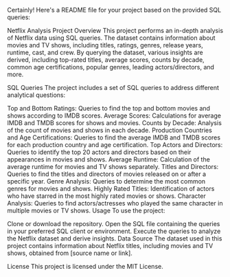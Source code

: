 
Certainly! Here's a README file for your project based on the provided SQL queries:

Netflix Analysis Project
Overview
This project performs an in-depth analysis of Netflix data using SQL queries. The dataset contains information about movies and TV shows, including titles, ratings, genres, release years, runtime, cast, and crew. By querying the dataset, various insights are derived, including top-rated titles, average scores, counts by decade, common age certifications, popular genres, leading actors/directors, and more.

SQL Queries
The project includes a set of SQL queries to address different analytical questions:

Top and Bottom Ratings: Queries to find the top and bottom movies and shows according to IMDB scores.
Average Scores: Calculations for average IMDB and TMDB scores for shows and movies.
Counts by Decade: Analysis of the count of movies and shows in each decade.
Production Countries and Age Certifications: Queries to find the average IMDB and TMDB scores for each production country and age certification.
Top Actors and Directors: Queries to identify the top 20 actors and directors based on their appearances in movies and shows.
Average Runtime: Calculation of the average runtime for movies and TV shows separately.
Titles and Directors: Queries to find the titles and directors of movies released on or after a specific year.
Genre Analysis: Queries to determine the most common genres for movies and shows.
Highly Rated Titles: Identification of actors who have starred in the most highly rated movies or shows.
Character Analysis: Queries to find actors/actresses who played the same character in multiple movies or TV shows.
Usage
To use the project:

Clone or download the repository.
Open the SQL file containing the queries in your preferred SQL client or environment.
Execute the queries to analyze the Netflix dataset and derive insights.
Data Source
The dataset used in this project contains information about Netflix titles, including movies and TV shows, obtained from [source name or link].

License
This project is licensed under the MIT License.
